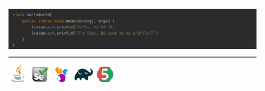 ![hello](https://github.com/OlgaVoronkina/OlgaVoronkina/blob/main/icons/hello.png)
___
![java](https://github.com/OlgaVoronkina/OlgaVoronkina/blob/main/icons/Java.png) ![selenium](https://github.com/OlgaVoronkina/OlgaVoronkina/blob/main/icons/Selenium.png) ![selenide](https://github.com/OlgaVoronkina/OlgaVoronkina/blob/main/icons/Selenide.png) ![gradle](https://github.com/OlgaVoronkina/OlgaVoronkina/blob/main/icons/Gradle.png) ![junit](https://github.com/OlgaVoronkina/OlgaVoronkina/blob/main/icons/JUnit5.png)



<!--
**OlgaVoronkina/OlgaVoronkina** is a ✨ _special_ ✨ repository because its `README.md` (this file) appears on your GitHub profile.

Here are some ideas to get you started:

- 🔭 I’m currently working on ...
- 🌱 I’m currently learning ...
- 👯 I’m looking to collaborate on ...
- 🤔 I’m looking for help with ...
- 💬 Ask me about ...
- 📫 How to reach me: ...
- 😄 Pronouns: ...
- ⚡ Fun fact: ...
-->
